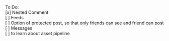 To Do: \
[x] Nested Comment\
[ ] Feeds\
[ ] Option of protected post, so that only friends can see and friend can post\
[ ] Messages\
[ ] to learn about asset pipeline
